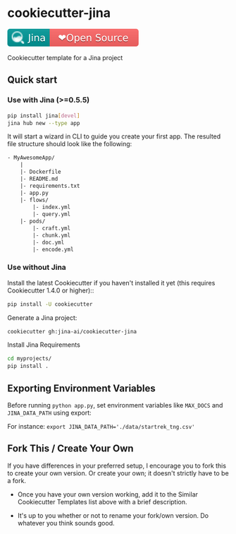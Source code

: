 # cookiecutter-jina

[![Jina](https://github.com/jina-ai/jina/blob/master/.github/badges/jina-badge.svg?raw=true  "We fully commit to open-source")](https://get.jina.ai)

Cookiecutter template for a Jina project

## Quick start


### Use with Jina (>=0.5.5)

```bash
pip install jina[devel]
jina hub new --type app
```

It will start a wizard in CLI to guide you create your first app. The resulted file structure should look like the following:

```text
- MyAwesomeApp/
    |
    |- Dockerfile
    |- README.md
    |- requirements.txt
    |- app.py
    |- flows/
        |- index.yml
        |- query.yml
    |- pods/
        |- craft.yml
        |- chunk.yml
        |- doc.yml
        |- encode.yml
```

### Use without Jina

Install the latest Cookiecutter if you haven't installed it yet (this requires
Cookiecutter 1.4.0 or higher)::

```bash
pip install -U cookiecutter
```

Generate a Jina project:

```bash
cookiecutter gh:jina-ai/cookiecutter-jina
```

Install Jina Requirements

```bash
cd myprojects/
pip install .
```


## Exporting Environment Variables

Before running ```python app.py```, set environment variables like ```MAX_DOCS``` and ```JINA_DATA_PATH``` using export:

For instance: ```export JINA_DATA_PATH='./data/startrek_tng.csv'```

## Fork This / Create Your Own

If you have differences in your preferred setup, I encourage you to fork this
to create your own version. Or create your own; it doesn't strictly have to
be a fork.

* Once you have your own version working, add it to the Similar Cookiecutter
  Templates list above with a brief description.

* It's up to you whether or not to rename your fork/own version. Do whatever
  you think sounds good.
